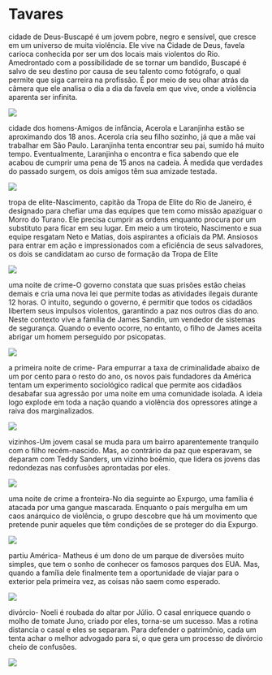 # Tavares
cidade de Deus-Buscapé é um jovem pobre, negro e sensível, que cresce em um universo de muita violência. Ele vive na Cidade de Deus, favela carioca conhecida por ser um dos locais mais violentos do Rio. Amedrontado com a possibilidade de se tornar um bandido, Buscapé é salvo de seu destino por causa de seu talento como fotógrafo, o qual permite que siga carreira na profissão. É por meio de seu olhar atrás da câmera que ele analisa o dia a dia da favela em que vive, onde a violência aparenta ser infinita.

![](https://media1.tenor.com/m/w27xqWdj308AAAAd/city-of-god.gif)

cidade dos homens-Amigos de infância, Acerola e Laranjinha estão se aproximando dos 18 anos. Acerola cria seu filho sozinho, já que a mãe vai trabalhar em São Paulo. Laranjinha tenta encontrar seu pai, sumido há muito tempo. Eventualmente, Laranjinha o encontra e fica sabendo que ele acabou de cumprir uma pena de 15 anos na cadeia. À medida que verdades do passado surgem, os dois amigos têm sua amizade testada.

![](https://media1.tenor.com/m/p4qQReiz6wkAAAAd/city-of-god-benny.gif)

tropa de elite-Nascimento, capitão da Tropa de Elite do Rio de Janeiro, é designado para chefiar uma das equipes que tem como missão apaziguar o Morro do Turano. Ele precisa cumprir as ordens enquanto procura por um substituto para ficar em seu lugar. Em meio a um tiroteio, Nascimento e sua equipe resgatam Neto e Matias, dois aspirantes a oficiais da PM. Ansiosos para entrar em ação e impressionados com a eficiência de seus salvadores, os dois se candidatam ao curso de formação da Tropa de Elite

![](https://media1.tenor.com/m/ANSijm4FQhEAAAAd/joe-cool-xbox.gif)

uma noite de crime-O governo constata que suas prisões estão cheias demais e cria uma nova lei que permite todas as atividades ilegais durante 12 horas. O intuito, segundo o governo, é permitir que todos os cidadãos libertem seus impulsos violentos, garantindo a paz nos outros dias do ano. Neste contexto vive a família de James Sandin, um vendedor de sistemas de segurança. Quando o evento ocorre, no entanto, o filho de James aceita abrigar um homem perseguido por psicopatas.

![](https://media1.tenor.com/m/RjnXpwPJpZ0AAAAd/peronia1-peronia.gif)

a primeira noite de crime- Para empurrar a taxa de criminalidade abaixo de um por cento para o resto do ano, os novos pais fundadores da América tentam um experimento sociológico radical que permite aos cidadãos desabafar sua agressão por uma noite em uma comunidade isolada. A ideia logo explode em toda a nação quando a violência dos opressores atinge a raiva dos marginalizados.

![](https://media1.tenor.com/m/AXnhEW_7mKcAAAAd/purga-la-noche-de-las-bestias.gif)

vizinhos-Um jovem casal se muda para um bairro aparentemente tranquilo com o filho recém-nascido. Mas, ao contrário da paz que esperavam, se deparam com Teddy Sanders, um vizinho boêmio, que lidera os jovens das redondezas nas confusões aprontadas por eles.

![](https://media.tenor.com/mtOh4Uo449gAAAAM/neighbors-rose.gif)

uma noite de crime a fronteira-No dia seguinte ao Expurgo, uma família é atacada por uma gangue mascarada. Enquanto o país mergulha em um caos anárquico de violência, o grupo descobre que há um movimento que pretende punir aqueles que têm condições de se proteger do dia Expurgo.

![](https://media.tenor.com/_Ysr0DFFa8kAAAAM/thats-how-we-feel-the-forever-purge.gif)

partiu América- Matheus é um dono de um parque de diversões muito simples, que tem o sonho de conhecer os famosos parques dos EUA. Mas, quando a família dele finalmente tem a oportunidade de viajar para o exterior pela primeira vez, as coisas não saem como esperado.

![](https://media1.tenor.com/m/-yeqApW_Vj4AAAAd/mercedes-c63amg.gif)

divórcio- Noeli é roubada do altar por Júlio. O casal enriquece quando o molho de tomate Juno, criado por eles, torna-se um sucesso. Mas a rotina distancia o casal e eles se separam. Para defender o patrimônio, cada um tenta achar o melhor advogado para si, o que gera um processo de divórcio cheio de confusões.

![](https://media.tenor.com/2LfLnTEIK0oAAAAM/twochoices-funny.gif)
